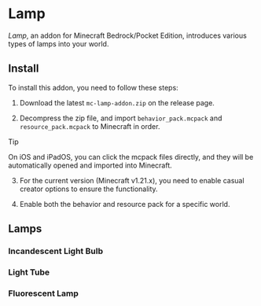 # Lamp

*Lamp*, an addon for Minecraft Bedrock/Pocket Edition, introduces various types of lamps into your world.

## Install

To install this addon, you need to follow these steps:

1. Download the latest `mc-lamp-addon.zip` on the release page.

2. Decompress the zip file, and import `behavior_pack.mcpack` and `resource_pack.mcpack` to Minecraft in order.

  > [!TIP]
  > On iOS and iPadOS, you can click the mcpack files directly, and they will be automatically opened and imported into Minecraft.

3. For the current version (Minecraft v1.21.x), you need to enable casual creator options to ensure the functionality.

4. Enable both the behavior and resource pack for a specific world.

## Lamps

### Incandescent Light Bulb

### Light Tube

### Fluorescent Lamp
